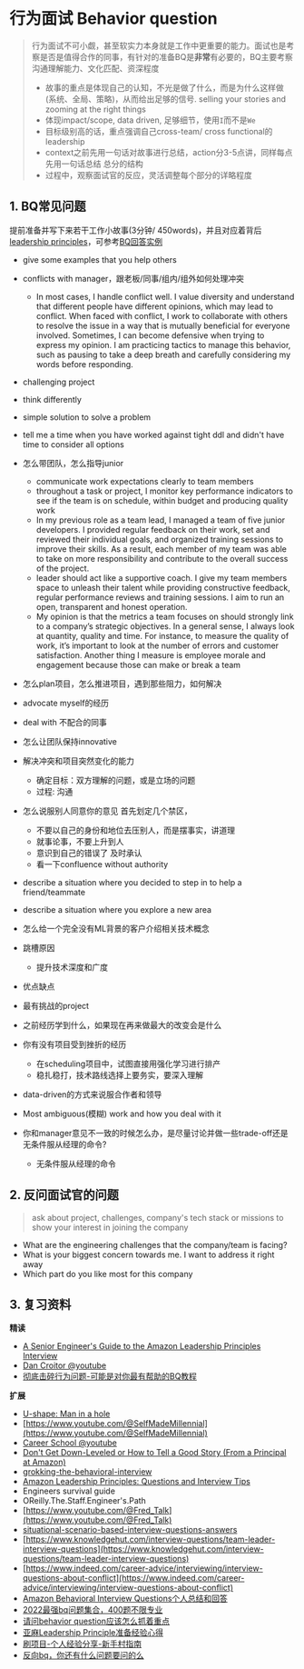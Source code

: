 # 行为面试 Behavior question

> 行为面试不可小觑，甚至软实力本身就是工作中更重要的能力。面试也是考察是否是值得合作的同事，有针对的准备BQ是**非常**有必要的，BQ主要考察沟通理解能力、文化匹配、资深程度
>- 故事的重点是体现自己的认知，不光是做了什么，而是为什么这样做 (系统、全局、策略)，从而给出足够的信号. selling your stories and zooming at the right things
>- 体现impact/scope, data driven, 足够细节，使用`I`而不是`We`
>- 目标级别高的话，重点强调自己cross-team/ cross functional的leadership
>- context之前先用一句话对故事进行总结，action分3-5点讲，同样每点先用一句话总结 总分的结构
>- 过程中，观察面试官的反应，灵活调整每个部分的详略程度


## 1. BQ常见问题

提前准备并写下来若干工作小故事(3分钟/ 450words)，并且对应着背后[leadership principles](./01_leadership_principles.md)，可参考[BQ回答实例](./02_examples.md)

- give some examples that you help others
- conflicts with manager，跟老板/同事/组内/组外如何处理冲突
  - In most cases, I handle conflict well. I value diversity and understand that different people have different opinions, which may lead to conflict. When faced with conflict, I work to collaborate with others to resolve the issue in a way that is mutually beneficial for everyone involved. Sometimes, I can become defensive when trying to express my opinion. I am practicing tactics to manage this behavior, such as pausing to take a deep breath and carefully considering my words before responding.
- challenging project
- think differently
- simple solution to solve a problem
- tell me a time when you have worked against tight ddl and didn't have time to consider all options

- 怎么带团队，怎么指导junior
  - communicate work expectations clearly to team members
  - throughout a task or project, I monitor key performance indicators to see if the team is on schedule, within budget and producing quality work
  - In my previous role as a team lead, I managed a team of five junior developers. I provided regular feedback on their work, set and reviewed their individual goals, and organized training sessions to improve their skills. As a result, each member of my team was able to take on more responsibility and contribute to the overall success of the project.
  - leader should act like a supportive coach. I give my team members space to unleash their talent while providing constructive feedback, regular performance reviews and training sessions. I aim to run an open, transparent and honest operation.
  - My opinion is that the metrics a team focuses on should strongly link to a company’s strategic objectives. In a general sense, I always look at quantity, quality and time. For instance, to measure the quality of work, it’s important to look at the number of errors and customer satisfaction. Another thing I measure is employee morale and engagement because those can make or break a team
- 怎么plan项目，怎么推进项目，遇到那些阻力，如何解决
- advocate myself的经历
- deal with 不配合的同事
- 怎么让团队保持innovative
- 解决冲突和项目突然变化的能力
  - 确定目标：双方理解的问题，或是立场的问题
  - 过程: 沟通
- 怎么说服别人同意你的意见
    首先划定几个禁区，
    - 不要以自己的身份和地位去压别人，而是摆事实，讲道理
    - 就事论事，不要上升到人
    - 意识到自己的错误了 及时承认
    - 看一下confluence without authority
- describe a situation where you decided to step in to help a friend/teammate
- describe a situation where you explore a new area
- 怎么给一个完全没有ML背景的客户介绍相关技术概念

- 跳槽原因
  - 提升技术深度和广度
- 优点缺点
- 最有挑战的project
- 之前经历学到什么，如果现在再来做最大的改变会是什么
- 你有没有项目受到挫折的经历
  - 在scheduling项目中，试图直接用强化学习进行排产
  - 稳扎稳打，技术路线选择上要务实，要深入理解
- data-driven的方式来说服合作者和领导
- Most ambiguous(模糊) work and how you deal with it
- 你和manager意见不一致的时候怎么办，是尽量讨论并做一些trade-off还是无条件服从经理的命令?
  - 无条件服从经理的命令


## 2. 反问面试官的问题
> ask about project, challenges, company's tech stack or missions to show your interest in joining the company

- What are the engineering challenges that the company/team is facing?
- What is your biggest concern towards me. I want to address it right away
- Which part do you like most for this company


## 3. 复习资料
**精读**
- [A Senior Engineer's Guide to the Amazon Leadership Principles Interview](https://interviewing.io/guides/amazon-leadership-principles)
- [Dan Croitor @youtube](https://www.youtube.com/c/DanCroitor/videos)
- [彻底击碎行为问题-可能是对你最有帮助的BQ教程](https://www.1point3acres.com/bbs/thread-895663-1-1.html)

**扩展**
- [U-shape: Man in a hole](https://youtu.be/hU6BVxtGd5g)
- [https://www.youtube.com/@SelfMadeMillennial](https://www.youtube.com/@SelfMadeMillennial)
- [Career School @youtube](https://www.youtube.com/@CareerSchool)
- [Don't Get Down-Leveled or How to Tell a Good Story (From a Principal at Amazon)](https://www.youtube.com/watch?v=hU6BVxtGd5g)
- [grokking-the-behavioral-interview](https://www.educative.io/courses/grokking-the-behavioral-interview)
- [Amazon Leadership Principles: Questions and Interview Tips](https://www.levels.fyi/blog/amazon-leadership-principles.html)
- Engineers survival guide
- OReilly.The.Staff.Engineer's.Path
- [https://www.youtube.com/@Fred_Talk](https://www.youtube.com/@Fred_Talk)
- [situational-scenario-based-interview-questions-answers](https://www.interviewkickstart.com/career-advice/situational-scenario-based-interview-questions-answers)
- [https://www.knowledgehut.com/interview-questions/team-leader-interview-questions](https://www.knowledgehut.com/interview-questions/team-leader-interview-questions)
- [https://www.indeed.com/career-advice/interviewing/interview-questions-about-conflict](https://www.indeed.com/career-advice/interviewing/interview-questions-about-conflict)
- [Amazon Behavioral Interview Questions个人总结和回答](https://www.1point3acres.com/bbs/thread-837688-1-1.html)
- [2022最强bq问题集合，400题不限专业](https://www.1point3acres.com/bbs/thread-891102-1-1.html)
- [请问behavior question应该怎么抓着重点](https://www.1point3acres.com/bbs/thread-1024731-1-1.html)
- [亚麻Leadership Principle准备经验心得](https://www.1point3acres.com/bbs/thread-839216-1-1.html)
- [刷项目-个人经验分享-新手村指南](https://www.1point3acres.com/bbs/thread-1019713-1-1.html)
- [反向bq，你还有什么问题要问的么](https://www.1point3acres.com/bbs/thread-909412-1-1.html)
